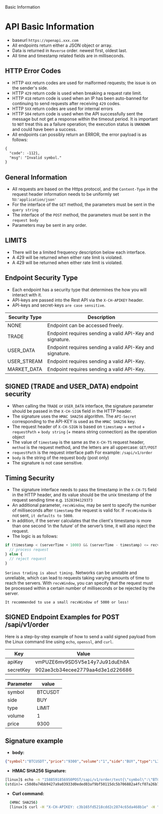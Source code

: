 Basic Information

# API Basic Information

*   baseurl `https://openapi.xxx.com`
*   All endpoints return either a JSON object or array.
*   Data is returned in `Reverse` order. newest first, oldest last.
*   All time and timestamp related fields are in milliseconds.

## HTTP Error Codes

*   HTTP `4XX` return codes are used for malformed requests; the issue is on the sender's side.
*   HTTP `429` return code is used when breaking a request rate limit.
*   HTTP `418` return code is used when an IP has been auto-banned for continuing to send requests after receiving `429` codes.
*   HTTP `5XX` return codes are used for internal errors
*   HTTP `504` return code is used when the API successfully sent the message but not get a response within the timeout period. It is important to `NOT` treat this as a failure operation; the execution status is `UNKNOWN` and could have been a success.
*   All endpoints can possibly return an ERROR, the error payload is as follows:

```html
{
  "code": -1121,
  "msg": "Invalid symbol."
}
```

## General Information

*   All requests are based on the Https protocol, and the `Content-Type` in the request header information needs to be uniformly set to:`'application/json'`
*   For the interface of the `GET` method, the parameters must be sent in the `query string`
*   The interface of the `POST` method, the parameters must be sent in the `request body`
*   Parameters may be sent in any order.

## LIMITS

*   There will be a limited frequency description below each interface.
*   A 429 will be returned when either rate limit is violated.
*   A 429 will be returned when either rate limit is violated.

## Endpoint Security Type

*   Each endpoint has a security type that determines the how you will interact with it.
*   API-keys are passed into the Rest API via the `X-CH-APIKEY` header.
*   API-keys and secret-keys `are case sensitive`.


|Security Type|Description|
| ----------- | ------------------------- |
|NONE|Endpoint can be accessed freely.|
|TRADE|Endpoint requires sending a valid API-Key and signature.|
|USER_DATA|Endpoint requires sending a valid API-Key and signature.|
|USER_STREAM|Endpoint requires sending a valid API-Key.|
|MARKET_DATA|Endpoint requires sending a valid API-Key.|

## SIGNED (TRADE and USER_DATA) endpoint security

*   When calling the `TRADE` or `USER_DATA` interface, the signature parameter should be passed in the `X-CH-SIGN` field in the HTTP header.
*   The signature uses the `HMAC SHA256` algorithm. The `API-Secret` corresponding to the API-KEY is used as the `HMAC SHA256` key.
*   The request header of `X-CH-SIGN` is based on `timestamp` + `method` + `requestPath` + `body string` (+ means string connection) as the operation object
*   The value of `timestamp` is the same as the `X-CH-TS` request header, `method` is the request method, and the letters are all uppercase: `GET/POST`
*   `requestPath` is the request interface path For example: `/sapi/v1/order`
*   `body` is the string of the request body (post only)
*   The signature is not case sensitive.

## Timing Security

*   The signature interface needs to pass the timestamp in the `X-CH-TS` field in the HTTP header, and its value should be the unix timestamp of the request sending time e.g. `1528394129373`
*   An additional parameter, `recvWindow`, may be sent to specify the number of milliseconds after `timestamp` the request is valid for. If `recvWindow` is not sent, `it defaults to 5000`.
*   In addition, if the server calculates that the client's timestamp is more than one second ‘in the future’ of the server’s time, it will also reject the request.
*   The logic is as follows:

```js
if (timestamp < (serverTime + 1000) && (serverTime - timestamp) <= recvWindow) {
  // process request
} else {
  // reject request
}
```

`Serious trading is about timing.` Networks can be unstable and unreliable, which can lead to requests taking varying amounts of time to reach the servers. With `recvWindow`, you can specify that the request must be processed within a certain number of milliseconds or be rejected by the server.

`It recommended to use a small recvWindow of 5000 or less!`

## SIGNED Endpoint Examples for POST /sapi/v1/order

Here is a step-by-step example of how to send a vaild signed payload from the Linux command line using `echo`, `openssl`, and `curl`.

|Key|Value|
|-|-|
|apiKey|vmPUZE6mv9SD5V5e14y7Ju91duEh8A|
|secretKey|902ae3cb34ecee2779aa4d3e1d226686|

Parameter|value
|-|-|
|symbol|BTCUSDT|
|side|BUY|
|type|LIMIT|
|volume|1|
|price|9300|

## Signature example


*   **body:**
```json
{"symbol":"BTCUSDT","price":"9300","volume":"1","side":"BUY","type":"LIMIT"}
```
*   **HMAC SHA256 Signature:**
```cmd
[linux]$ echo -n "1588591856950POST/sapi/v1/order/test{\"symbol\":\"BTCUSDT\",\"price\":\"9300\",\"volume\":\"1\",\"side\":\"BUY\",\"type\":\"LIMIT\"}" | openssl dgst -sha256 -hmac "902ae3cb34ecee2779aa4d3e1d226686"
(stdin)= c50d0a74bb9427a9a03933d0eded03af9bf50115dc5b706882a4fcf07a26b761
```
*   **Curl command:**
```cmd
  (HMAC SHA256)
  [linux]$ curl -H "X-CH-APIKEY: c3b165fd5218cdd2c2874c65da468b1e" -H "X-CH-SIGN: c50d0a74bb9427a9a03933d0eded03af9bf50115dc5b706882a4fcf07a26b761" -H "X-CH-TS: 1588591856950" -H "Content-Type:application/json" -X POST 'http://localhost:30000/sapi/v1/order/test' -d '{"symbol":"BTCUSDT","price":"9300","quantity":"1","side":"BUY","type":"LIMIT"}'
```
